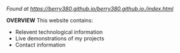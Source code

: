 *Found at https://berry380.github.io/berry380.github.io./index.html*

**OVERVIEW**
This website contains:
* Relevent technological information
* Live demonstrations of my projects
* Contact information
